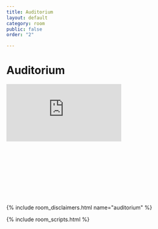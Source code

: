 ```yaml
---
title: Auditorium
layout: default
category: room
public: false
order: "2"

---
```

# Auditorium

<iframe src="https://player.vimeo.com/video/448012099" frameborder="0" allow="autoplay; fullscreen" allowfullscreen class="nasfic-video" ></iframe>

<iframe frameborder="0" class="nasfic-chat">
</iframe>

{% include room_disclaimers.html name="auditorium" %}

<script src="https://unpkg.com/dayjs@1.8.21/dayjs.min.js"></script>
<script>
const even = "742198998722543678";
const odd = "742279184956522496";
</script>
{% include room_scripts.html %}